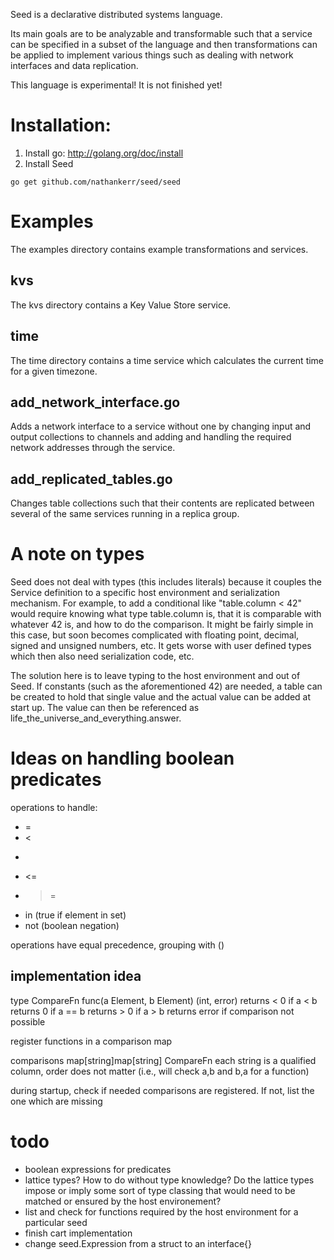 Seed is a declarative distributed systems language.

Its main goals are to be analyzable and transformable such that a service can be specified in a subset of the language and then transformations can be applied to implement various things such as dealing with network interfaces and data replication.

This language is experimental! It is not finished yet!

# Installation:

1. Install go: http://golang.org/doc/install
2. Install Seed
```
go get github.com/nathankerr/seed/seed
```

# Examples

The examples directory contains example transformations and services.

## kvs

The kvs directory contains a Key Value Store service.

## time

The time directory contains a time service which calculates the current time for a given timezone.

## add_network_interface.go

Adds a network interface to a service without one by changing input and output collections to channels and adding and handling the required network addresses through the service.

## add_replicated_tables.go

Changes table collections such that their contents are replicated between several of the same services running in a replica group.

# A note on types

Seed does not deal with types (this includes literals) because it couples the Service definition to a specific host environment and serialization mechanism. For example, to add a conditional like "table.column < 42" would require knowing what type table.column is, that it is comparable with whatever 42 is, and how to do the comparison. It might be fairly simple in this case, but soon becomes complicated with floating point, decimal, signed and unsigned numbers, etc. It gets worse with user defined types which then also need serialization code, etc.

The solution here is to leave typing to the host environment and out of Seed. If constants (such as the aforementioned 42) are needed, a table can be created to hold that single value and the actual value can be added at start up. The value can then be referenced as life_the_universe_and_everything.answer.

# Ideas on handling boolean predicates

operations to handle:
- =
- <
- >
- <=
- >=
- in (true if element in set)
- not (boolean negation)

operations have equal precedence, grouping with ()

## implementation idea

type CompareFn func(a Element, b Element) (int, error)
returns < 0 if a < b
returns 0 if a == b
returns > 0 if a > b
returns error if comparison not possible

register functions in a comparison map

comparisons map[string]map[string] CompareFn
each string is a qualified column, order does not matter (i.e., will check a,b and b,a for a function)

during startup, check if needed comparisons are registered. If not, list the one which are missing

# todo

- boolean expressions for predicates
- lattice types? How to do without type knowledge? Do the lattice types impose or imply some sort of type classing that would need to be matched or ensured by the host environement?
- list and check for functions required by the host environment for a particular seed
- finish cart implementation
- change seed.Expression from a struct to an interface{}
